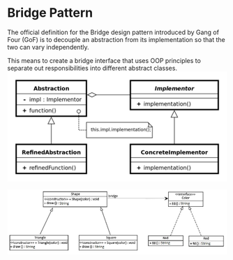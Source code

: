 # Bridge Pattern
The official definition for the Bridge design pattern introduced by Gang of Four (GoF) is to decouple an abstraction from its implementation so that the two can vary independently.

This means to create a bridge interface that uses OOP principles to separate out responsibilities into different abstract classes.
![](./schema.png)

![](./example_schema.webp)